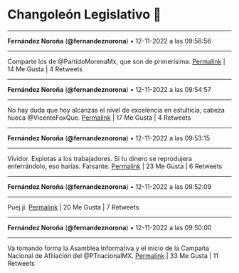 # Changoleón Legislativo 🙈
*****
**Fernández Noroña** (**@fernandeznorona**) • 12-11-2022 a las 09:56:56
*****
Comparte los de @PartidoMorenaMx, que son de primerísima.
[Permalink](https://twitter.com/fernandeznorona/status/1591490241608941568) | 14 Me Gusta | 4 Retweets
*****
**Fernández Noroña** (**@fernandeznorona**) • 12-11-2022 a las 09:54:57
*****
No hay duda que hoy alcanzas el nivel de excelencia en estulticia, cabeza hueca @VicenteFoxQue.
[Permalink](https://twitter.com/fernandeznorona/status/1591489739546570752) | 17 Me Gusta | 4 Retweets
*****
**Fernández Noroña** (**@fernandeznorona**) • 12-11-2022 a las 09:53:15
*****
Vividor. Explotas a los trabajadores. Si tu dinero se reprodujera enterrándolo, eso harías. Farsante.
[Permalink](https://twitter.com/fernandeznorona/status/1591489312297816066) | 23 Me Gusta | 6 Retweets
*****
**Fernández Noroña** (**@fernandeznorona**) • 12-11-2022 a las 09:52:09
*****
Puej ji.
[Permalink](https://twitter.com/fernandeznorona/status/1591489036694192128) | 20 Me Gusta | 7 Retweets
*****
**Fernández Noroña** (**@fernandeznorona**) • 12-11-2022 a las 09:50:00
*****
Va tomando forma la Asamblea Informativa y el inicio de la Campaña Nacional de Afiliación del ⁦@PTnacionalMX⁩.
[Permalink](https://twitter.com/fernandeznorona/status/1591488496853610497) | 33 Me Gusta | 11 Retweets